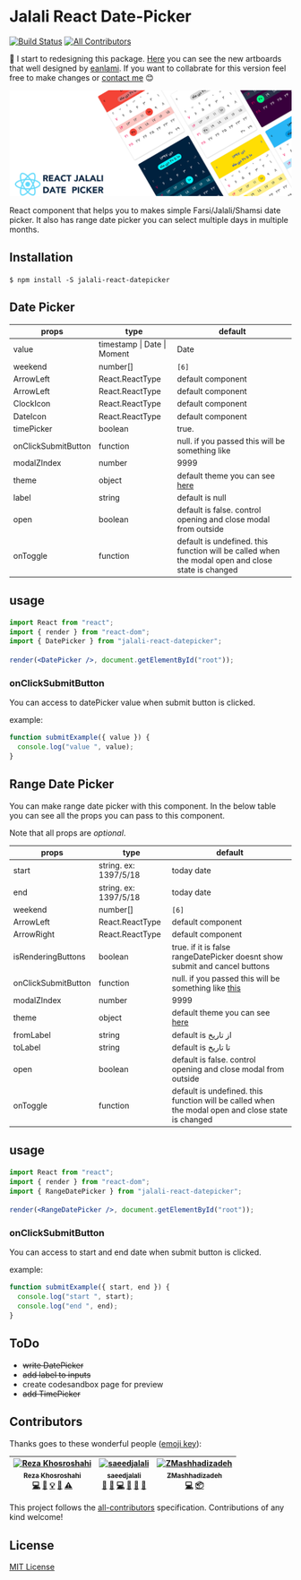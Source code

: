 # Jalali React Date-Picker

[![Build Status](https://travis-ci.org/rzkhosroshahi/react-jalali-datepicker.svg?branch=master)](https://travis-ci.org/rzkhosroshahi/react-jalali-datepicker)
[![All Contributors](https://img.shields.io/badge/all_contributors-3-orange.svg?style=flat-square)](#contributors)

🚨 I start to redesigning this package. [Here](https://www.figma.com/file/tuXbhHlGs8eQpL1l0NAHHe/Calender?node-id=0%3A1) you can see the new artboards that well designed by [eanlami](https://dribbble.com/eanlami). If you want to collabrate for this version feel free to make changes or [contact me](rzkhosroshahi@gmail.com) 😊

![alt-text](./help/banner.png)

React component that helps you to makes simple Farsi/Jalali/Shamsi date picker. It also has range date picker you can select multiple days in multiple months.

## Installation

`$ npm install -S jalali-react-datepicker`

## Date Picker

| props               | type                                | default                                                                                                             |
| ------------------- | ----------------------------------- | ------------------------------------------------------------------------------------------------------------------- |
| value               | timestamp &#124; Date &#124; Moment | Date                                                                                                                | Moment | today date |
| weekend             | number[]                            | `[6]`                                                                                                               |
| ArrowLeft           | React.ReactType                     | default component                                                                                                   |
| ArrowLeft           | React.ReactType                     | default component                                                                                                   |
| ClockIcon           | React.ReactType                     | default component                                                                                                   |
| DateIcon            | React.ReactType                     | default component                                                                                                   |
| timePicker          | boolean                             | true.                                                                                                               |
| onClickSubmitButton | function                            | null. if you passed this will be something like                                                                     |
| modalZIndex         | number                              | 9999                                                                                                                |
| theme               | object                              | default theme you can see [here](https://github.com/rzkhosroshahi/react-jalali-datepicker/blob/master/src/theme.ts) |
| label               | string                              | default is null                                                                                                     |
| open                | boolean                             | default is false. control opening and close modal from outside                                                      |
| onToggle            | function                            | default is undefined. this function will be called when the modal open and close state is changed                   |

## usage

```jsx
import React from "react";
import { render } from "react-dom";
import { DatePicker } from "jalali-react-datepicker";

render(<DatePicker />, document.getElementById("root"));
```

### onClickSubmitButton

You can access to datePicker value when submit button is clicked.

example:

```javascript
function submitExample({ value }) {
  console.log("value ", value);
}
```

## Range Date Picker

You can make range date picker with this component. In the below table you can see all the props you can pass to this component.

Note that all props are _optional_.

| props               | type                  | default                                                                                                                                                 |
| ------------------- | --------------------- | ------------------------------------------------------------------------------------------------------------------------------------------------------- |
| start               | string. ex: 1397/5/18 | today date                                                                                                                                              |
| end                 | string. ex: 1397/5/18 | today date                                                                                                                                              |
| weekend             | number[]              | `[6]`                                                                                                                                                   |
| ArrowLeft           | React.ReactType       | default component                                                                                                                                       |
| ArrowRight          | React.ReactType       | default component                                                                                                                                       |
| isRenderingButtons  | boolean               | true. if it is false rangeDatePicker doesnt show submit and cancel buttons                                                                              |
| onClickSubmitButton | function              | null. if you passed this will be something like [this](https://github.com/rzkhosroshahi/react-jalali-datepicker/tree/submit-button#onClickSubmitButton) |
| modalZIndex         | number                | 9999                                                                                                                                                    |
| theme               | object                | default theme you can see [here](https://github.com/rzkhosroshahi/react-jalali-datepicker/blob/master/src/theme.ts)                                     |
| fromLabel           | string                | default is از تاریخ                                                                                                                                     |
| toLabel             | string                | default is تا تاریخ                                                                                                                                     |
| open                | boolean               | default is false. control opening and close modal from outside                                                                                          |
| onToggle            | function              | default is undefined. this function will be called when the modal open and close state is changed                                                       |

## usage

```jsx
import React from "react";
import { render } from "react-dom";
import { RangeDatePicker } from "jalali-react-datepicker";

render(<RangeDatePicker />, document.getElementById("root"));
```

### onClickSubmitButton

You can access to start and end date when submit button is clicked.

example:

```javascript
function submitExample({ start, end }) {
  console.log("start ", start);
  console.log("end ", end);
}
```

## ToDo

- ~~write DatePicker~~
- ~~add label to inputs~~
- create codesandbox page for preview
- ~~add TimePicker~~

## Contributors

Thanks goes to these wonderful people ([emoji key](https://github.com/kentcdodds/all-contributors#emoji-key)):

<!-- ALL-CONTRIBUTORS-LIST:START - Do not remove or modify this section -->
<!-- prettier-ignore -->
| [<img src="https://avatars1.githubusercontent.com/u/11410506?v=4" width="100px;" alt="Reza Khosroshahi"/><br /><sub><b>Reza Khosroshahi</b></sub>](https://reza.blue)<br />[💻](https://github.com/rzkhosroshahi/react-jalali-datepicker/commits?author=rzkhosroshahi "Code") [📖](https://github.com/rzkhosroshahi/react-jalali-datepicker/commits?author=rzkhosroshahi "Documentation") [💡](#example-rzkhosroshahi "Examples") [🤔](#ideas-rzkhosroshahi "Ideas, Planning, & Feedback") [⚠️](https://github.com/rzkhosroshahi/react-jalali-datepicker/commits?author=rzkhosroshahi "Tests") | [<img src="https://avatars2.githubusercontent.com/u/15178117?v=4" width="100px;" alt="saeedjalali"/><br /><sub><b>saeedjalali</b></sub>](http://saeedjalali.ir)<br />[💬](#question-saeedjalali1 "Answering Questions") [🐛](https://github.com/rzkhosroshahi/react-jalali-datepicker/issues?q=author%3Asaeedjalali1 "Bug reports") [💻](https://github.com/rzkhosroshahi/react-jalali-datepicker/commits?author=saeedjalali1 "Code") [🤔](#ideas-saeedjalali1 "Ideas, Planning, & Feedback") [👀](#review-saeedjalali1 "Reviewed Pull Requests") [📢](#talk-saeedjalali1 "Talks") | [<img src="https://avatars1.githubusercontent.com/u/13132435?v=4" width="100px;" alt="ZMashhadizadeh"/><br /><sub><b>ZMashhadizadeh</b></sub>](https://github.com/ZMashhadizadeh)<br />[💻](https://github.com/rzkhosroshahi/react-jalali-datepicker/commits?author=ZMashhadizadeh "Code") [📦](#platform-ZMashhadizadeh "Packaging/porting to new platform") |
| :---: | :---: | :---: |

<!-- ALL-CONTRIBUTORS-LIST:END -->

This project follows the [all-contributors](https://github.com/kentcdodds/all-contributors) specification. Contributions of any kind welcome!

## License

[MIT License](https://github.com/rzkhosroshahi/react-jalali-datepicker/blob/datePicker/LICENSE)

